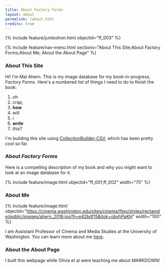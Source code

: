 ```yaml
---
title: About Factory Forms
layout: about
permalink: /about.html
credits: true
---
```


{% include feature/jumbotron.html objectid="ff_003" %} 

{% include feature/nav-menu.html sections="About This Site;About Factory Forms;About Me; About the About Page" %}

### About This Site

Hi! I'm Mal Ahern. This is my image database for my book-in-progress, *Factory Forms*. Here's a numbered list of things I need to do to finish the book:

1. oh
2. crap,
3. **how** 
4. will
5. i 
6. ***write***
7. this?

I'm building this site using [CollectionBuilder-CSV](https://github.com/CollectionBuilder/collectionbuilder-csv), which has been pretty cool so far.

### About *Factory Forms*

Here is a compelling description of my book and why you might want to look at an image database for it. 

{% include feature/image.html objectid="ff_001;ff_002" width="75" %}


### About Me

{% include feature/image.html objectid="https://cinema.washington.edu/sites/cinema/files/styles/rectangle/public/images/ahern_2018.jpg?h=e42bdf15&itok=obxhPaKH" width="100" %} 

I am Assistant Professor of Cinema and Media Studies at the University of Washington. You can learn more about me [here](https://cinema.washington.edu/people/mal-ahern). 

### About the About Page

I built this webpage while Olivia et al were teaching me about MARKDOWN!



